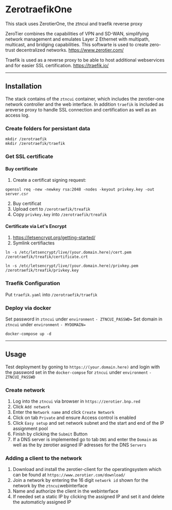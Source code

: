 # ZerotraefikOne

This stack uses ZerotierOne, the ztncui and traefik reverse proxy

ZeroTier combines the capabilities of VPN and SD-WAN, simplifying network management and emulates Layer 2 Ethernet with multipath, multicast, and bridging capabilities.
This softwarte is used to create zero-trust decentralized networks.
https://www.zerotier.com/

Traefik is used as a reverse proxy to be able to host additional webservices and for easier SSL certification.
https://traefik.io/
___
## Installation
The stack contains of the `ztncui` container, which includes the zerotier-one network controller and the web interface. In addition `traefik` is included as areverse proxy to handle SSL connection and certification as well as an access log.

### Create folders for persistant data
```
mkdir /zerotraefik  
mkdir /zerotraefik/traefik
```

### Get SSL certificate
#### Buy certificate
1. Create a certificat signing request:
```
openssl req -new -newkey rsa:2048 -nodes -keyout privkey.key -out server.csr
```
2. Buy certificat
3. Upload cert to `/zerotraefik/treafik`
4. Copy `privkey.key` into `/zerotraefik/treafik`
#### Certificate via Let's Encrypt
1. https://letsencrypt.org/getting-started/
2. Symlink certifiactes
```
ln -s /etc/letsencrypt/live/(your.domain.here)/cert.pem /zerotraefik/treafik/certificate.crt
```
```
ln -s /etc/letsencrypt/live/(your.domain.here)/privkey.pem /zerotraefik/treafik/privkey.key
```

### Traefik Configuration
Put `traefik.yaml` into `/zerotraefik/traefik` 

### Deploy via docker
Set password in `ztncui` under `environment` `- ZTNCUI_PASSWD=`
Set domain in `ztncui` under `environment` `- MYDOMAIN=`
```
docker-compose up -d
```
___
## Usage
Test deployment by goning to `https://(your.domain.here)` and login with the password set  in the `docker-compse` for `ztncui` under `environment` `- ZTNCUI_PASSWD`
### Create network
1. Log into the `ztncui` via browser in `https://zerotier.bnp.red`
2. Click `Add network`
3. Enter the `Network name` and click `Create Network`
4. Click on tab `Private` and ensure Access control is enabled
5. Click `Easy setup` and set network subnet and the start and end of the IP assignment pool
6. Finish by clicking the `Submit` Button
7. If a DNS server is implemented go to tab `DNS` and enter the `Domain` as well as the by zerotier asigned IP adresses for the DNS `Servers`

### Adding a client to the network
1. Download and install the zerotier-client for the operatingsystem which can be found at `https://www.zerotier.com/download/`
2. Join a network by entering the 16 digit `network id` shown for the network by the `ztncui`webinterface
3. Name and authorize the client in the webinterface
4. If needed set a static IP by clicking the assigned IP and set it and delete the automaticly assigned IP
